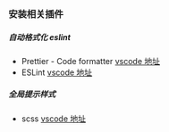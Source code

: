 <h3>安装相关插件</h3>

<h5>自动格式化 eslint</h5>

- Prettier - Code formatter [vscode 地址](https://marketplace.visualstudio.com/items?itemName=esbenp.prettier-vscode)
- ESLint [vscode 地址](https://marketplace.visualstudio.com/items?itemName=dbaeumer.vscode-eslint)

<h5>全局提示样式</h5>

- scss [vscode 地址](https://marketplace.visualstudio.com/items?itemName=mrmlnc.vscode-scss)
